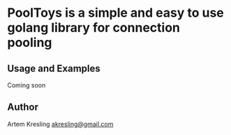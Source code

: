 # PoolToys is a simple and easy to use golang library for connection pooling

## Usage and Examples
Coming soon

## Author
Artem Kresling <akresling@gmail.com>

